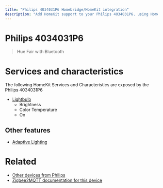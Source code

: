 ```yaml
---
title: "Philips 4034031P6 Homebridge/HomeKit integration"
description: "Add HomeKit support to your Philips 4034031P6, using Homebridge, Zigbee2MQTT and homebridge-z2m."
---
```

<!---
This file has been GENERATED using src/docgen/docgen.ts
DO NOT EDIT THIS FILE MANUALLY!
-->
# Philips 4034031P6
> Hue Fair with Bluetooth


# Services and characteristics
The following HomeKit Services and Characteristics are exposed by
the Philips 4034031P6

* [Lightbulb](../../light.md)
  * Brightness
  * Color Temperature
  * On


## Other features
* [Adaptive Lighting](../../light.md)


# Related
* [Other devices from Philips](../index.md#philips)
* [Zigbee2MQTT documentation for this device](https://www.zigbee2mqtt.io/devices/4034031P6.html)